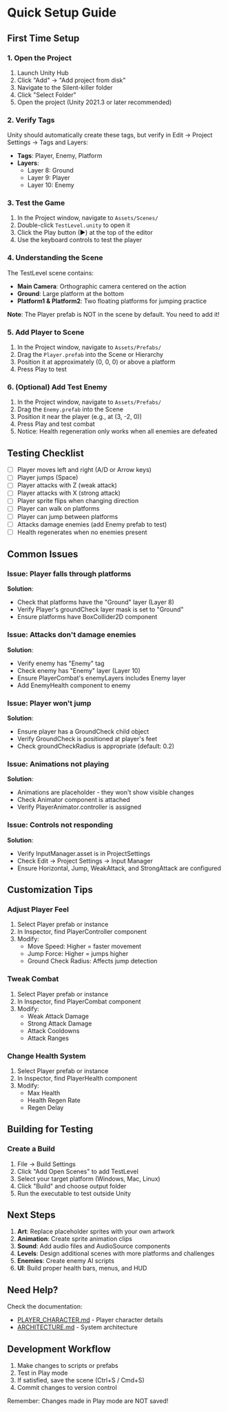 # Quick Setup Guide

## First Time Setup

### 1. Open the Project
1. Launch Unity Hub
2. Click "Add" → "Add project from disk"
3. Navigate to the Silent-killer folder
4. Click "Select Folder"
5. Open the project (Unity 2021.3 or later recommended)

### 2. Verify Tags
Unity should automatically create these tags, but verify in Edit → Project Settings → Tags and Layers:
- **Tags**: Player, Enemy, Platform
- **Layers**: 
  - Layer 8: Ground
  - Layer 9: Player
  - Layer 10: Enemy

### 3. Test the Game
1. In the Project window, navigate to `Assets/Scenes/`
2. Double-click `TestLevel.unity` to open it
3. Click the Play button (▶) at the top of the editor
4. Use the keyboard controls to test the player

### 4. Understanding the Scene

The TestLevel scene contains:
- **Main Camera**: Orthographic camera centered on the action
- **Ground**: Large platform at the bottom
- **Platform1 & Platform2**: Two floating platforms for jumping practice

**Note**: The Player prefab is NOT in the scene by default. You need to add it!

### 5. Add Player to Scene
1. In the Project window, navigate to `Assets/Prefabs/`
2. Drag the `Player.prefab` into the Scene or Hierarchy
3. Position it at approximately (0, 0, 0) or above a platform
4. Press Play to test

### 6. (Optional) Add Test Enemy
1. In the Project window, navigate to `Assets/Prefabs/`
2. Drag the `Enemy.prefab` into the Scene
3. Position it near the player (e.g., at (3, -2, 0))
4. Press Play and test combat
5. Notice: Health regeneration only works when all enemies are defeated

## Testing Checklist

- [ ] Player moves left and right (A/D or Arrow keys)
- [ ] Player jumps (Space)
- [ ] Player attacks with Z (weak attack)
- [ ] Player attacks with X (strong attack)
- [ ] Player sprite flips when changing direction
- [ ] Player can walk on platforms
- [ ] Player can jump between platforms
- [ ] Attacks damage enemies (add Enemy prefab to test)
- [ ] Health regenerates when no enemies present

## Common Issues

### Issue: Player falls through platforms
**Solution**: 
- Check that platforms have the "Ground" layer (Layer 8)
- Verify Player's groundCheck layer mask is set to "Ground"
- Ensure platforms have BoxCollider2D component

### Issue: Attacks don't damage enemies
**Solution**:
- Verify enemy has "Enemy" tag
- Check enemy has "Enemy" layer (Layer 10)
- Ensure PlayerCombat's enemyLayers includes Enemy layer
- Add EnemyHealth component to enemy

### Issue: Player won't jump
**Solution**:
- Ensure player has a GroundCheck child object
- Verify GroundCheck is positioned at player's feet
- Check groundCheckRadius is appropriate (default: 0.2)

### Issue: Animations not playing
**Solution**:
- Animations are placeholder - they won't show visible changes
- Check Animator component is attached
- Verify PlayerAnimator.controller is assigned

### Issue: Controls not responding
**Solution**:
- Verify InputManager.asset is in ProjectSettings
- Check Edit → Project Settings → Input Manager
- Ensure Horizontal, Jump, WeakAttack, and StrongAttack are configured

## Customization Tips

### Adjust Player Feel
1. Select Player prefab or instance
2. In Inspector, find PlayerController component
3. Modify:
   - Move Speed: Higher = faster movement
   - Jump Force: Higher = jumps higher
   - Ground Check Radius: Affects jump detection

### Tweak Combat
1. Select Player prefab or instance
2. In Inspector, find PlayerCombat component
3. Modify:
   - Weak Attack Damage
   - Strong Attack Damage
   - Attack Cooldowns
   - Attack Ranges

### Change Health System
1. Select Player prefab or instance
2. In Inspector, find PlayerHealth component
3. Modify:
   - Max Health
   - Health Regen Rate
   - Regen Delay

## Building for Testing

### Create a Build
1. File → Build Settings
2. Click "Add Open Scenes" to add TestLevel
3. Select your target platform (Windows, Mac, Linux)
4. Click "Build" and choose output folder
5. Run the executable to test outside Unity

## Next Steps

1. **Art**: Replace placeholder sprites with your own artwork
2. **Animation**: Create sprite animation clips
3. **Sound**: Add audio files and AudioSource components
4. **Levels**: Design additional scenes with more platforms and challenges
5. **Enemies**: Create enemy AI scripts
6. **UI**: Build proper health bars, menus, and HUD

## Need Help?

Check the documentation:
- [PLAYER_CHARACTER.md](PLAYER_CHARACTER.md) - Player character details
- [ARCHITECTURE.md](ARCHITECTURE.md) - System architecture

## Development Workflow

1. Make changes to scripts or prefabs
2. Test in Play mode
3. If satisfied, save the scene (Ctrl+S / Cmd+S)
4. Commit changes to version control

Remember: Changes made in Play mode are NOT saved!
